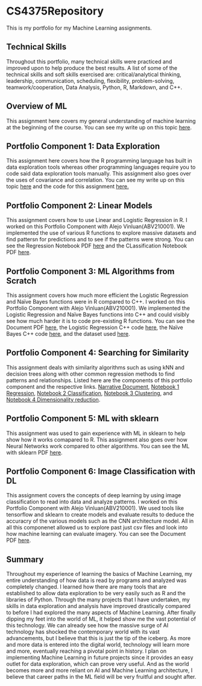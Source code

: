 # CS4375Repository
This is my portfolio for my Machine Learning assignments.

## Technical Skills

Throughout this portfolio, many technical skills were practiced and improved upon to help produce the best results. A list of some of the technical skills and soft skills exercised are: critical/analytical thinking, leadership, communication, scheduling, flexibility, problem-solving, teamwork/cooperation, Data Analysis, Python, R, Markdown, and C++.  

## Overview of ML

This assignment here covers my general understanding of machine learning at the beginning of the course.
You can see my write up on this topic [here](OverviewofML.pdf).

## Portfolio Component 1: Data Exploration 

This assignment here covers how the R programming language has built in data exploration tools whereas other programming languages require you to code said data exploration tools manually. This assignment also goes over the uses of covariance and correlation. You can see my write up on this topic [here](CSMLComponent1.pdf) and the code for this assignment [here.](CSMLComp1.cpp)

## Portfolio Component 2: Linear Models

This assignment covers how to use Linear and Logistic Regression in R. I worked on this Portfolio Component with Alejo Vinluan(ABV210001). We implemented the use of various R functions to explore massive datasets and find pattersn for predictions and to see if the patterns were strong. You can see the Regression Notebook PDF [here](Regression.pdf) and the CLassification Notebook PDF [here](Classification.pdf).

## Portfolio Component 3: ML Algorithms from Scratch 

This assignment covers how much more efficient the Logistic Regression and Naïve Bayes functions were in R compared to C++. I worked on this Portfolio Component with Alejo Vinluan(ABV210001). We implemented the Logistic Regression and Naïve Bayes functions into C++ and could visibly see how much harder it is to code pre-existing R functions. You can see the Document PDF [here](MLAlgosFromScratch.pdf), the Logistic Regression C++ code [here](MLAlgosFromScratch.cpp), the Naïve Bayes C++ code [here](naive_bayes.cpp), and the dataset used [here](titanic_project.csv).

## Portfolio Component 4: Searching for Similarity

This assignment deals with similarity algorithms such as using kNN and decision trees along with other common regression methods to find patterns and relationships. Listed here are the components of this portfolio component and the respective links. [Narrative Document](CS_4375_Ensemble_Assignment.pdf), [Notebook 1 Regression](SimilarityRegression.pdf), [Notebook 2 Classification](wxa200000_similarity_algorithms.pdf), [Notebook 3 Clustering](Notebook_3_Clustering.pdf), and [Notebook 4 Dimensionality reduction](PCA_LDA.pdf). 

## Portfolio Component 5: ML with sklearn

This assignment was used to gain experience with ML in sklearn to help show how it works comapared to R. This assignment also goes over how Neural Networks work compared to other algorithms. You can see the ML with sklearn PDF [here](MLWithsklearn.pdf).     

## Portfolio Component 6: Image Classification with DL

This assignment covers the concepts of deep learning by using image classification to read into data and analyze patterns. I worked on this Portfolio Component with Alejo Vinluan(ABV210001). We used tools like tensorflow and sklearn to create models and evaluate results to deduce the accuracry of the various models such as the CNN architecture model. All in all this componenet allowed us to explore past just csv files and look into how machine learning can evaluate imagery. You can see the Document PDF [here](ImageClassification_abv210001_dxa190032.pdf).

## Summary

Throughout my experience of learning the basics of Machine Learning, my entire understanding of how data is read by programs and analyzed was completely changed. I learned how there are many tools that are established to allow data exploration to be very easily such as R and the libraries of Python. Through the many projects that I have undertaken, my skills in data exploration and analysis have improved drastically compared to before I had explored the many aspects of Machine Learning. After finally dipping my feet into the world of ML, it helped show me the vast potential of this technology. We can already see how the massive surge of AI technology has shocked the contemporary world with its vast advancements, but I believe that this is just the tip of the iceberg. As more and more data is entered into the digital world, technology will learn more and more, eventually reaching a pivotal point in history. I plan on implementing Machine Learning in future projects since it provides an easy outlet for data exploration, which can prove very useful. And as the world becomes more and more reliant on AI and Machine Learning architecture, I believe that career paths in the ML field will be very fruitful and sought after. 


